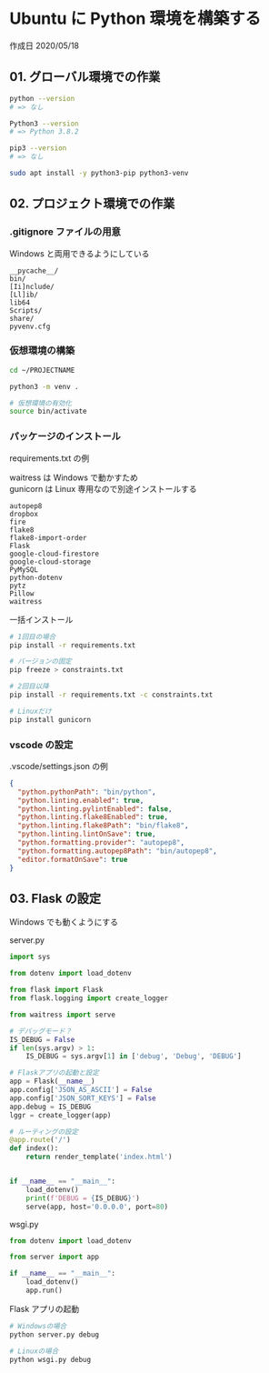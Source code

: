 # Ubuntu に Python 環境を構築する

作成日 2020/05/18

## 01. グローバル環境での作業

```bash
python --version
# => なし

Python3 --version
# => Python 3.8.2

pip3 --version
# => なし

sudo apt install -y python3-pip python3-venv
```

## 02. プロジェクト環境での作業

### .gitignore ファイルの用意

Windows と両用できるようにしている

```text
__pycache__/
bin/
[Ii]nclude/
[Ll]ib/
lib64
Scripts/
share/
pyvenv.cfg
```

### 仮想環境の構築

```bash
cd ~/PROJECTNAME

python3 -m venv .

# 仮想環境の有効化
source bin/activate
```

### パッケージのインストール

requirements.txt の例

waitress は Windows で動かすため\
gunicorn は Linux 専用なので別途インストールする

```text
autopep8
dropbox
fire
flake8
flake8-import-order
Flask
google-cloud-firestore
google-cloud-storage
PyMySQL
python-dotenv
pytz
Pillow
waitress
```

一括インストール

```bash
# 1回目の場合
pip install -r requirements.txt

# バージョンの固定
pip freeze > constraints.txt

# 2回目以降
pip install -r requirements.txt -c constraints.txt

# Linuxだけ
pip install gunicorn
```

### vscode の設定

.vscode/settings.json の例

```json
{
  "python.pythonPath": "bin/python",
  "python.linting.enabled": true,
  "python.linting.pylintEnabled": false,
  "python.linting.flake8Enabled": true,
  "python.linting.flake8Path": "bin/flake8",
  "python.linting.lintOnSave": true,
  "python.formatting.provider": "autopep8",
  "python.formatting.autopep8Path": "bin/autopep8",
  "editor.formatOnSave": true
}
```

## 03. Flask の設定

Windows でも動くようにする

server.py

```python
import sys

from dotenv import load_dotenv

from flask import Flask
from flask.logging import create_logger

from waitress import serve

# デバッグモード？
IS_DEBUG = False
if len(sys.argv) > 1:
    IS_DEBUG = sys.argv[1] in ['debug', 'Debug', 'DEBUG']

# Flaskアプリの起動と設定
app = Flask(__name__)
app.config['JSON_AS_ASCII'] = False
app.config['JSON_SORT_KEYS'] = False
app.debug = IS_DEBUG
lggr = create_logger(app)

# ルーティングの設定
@app.route('/')
def index():
    return render_template('index.html')


if __name__ == "__main__":
    load_dotenv()
    print(f'DEBUG = {IS_DEBUG}')
    serve(app, host='0.0.0.0', port=80)
```

wsgi.py

```python
from dotenv import load_dotenv

from server import app

if __name__ == "__main__":
    load_dotenv()
    app.run()
```

Flask アプリの起動

```bash
# Windowsの場合
python server.py debug

# Linuxの場合
python wsgi.py debug
```
